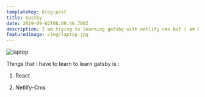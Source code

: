 ```yaml
---
templateKey: blog-post
title: Gastby
date: 2019-09-02T08:09:48.700Z
description: I am trying to learning gatsby with netlify cms but i am having some trouble.
featuredimage: /img/laptop.jpg
---
```

![laptop](/img/laptop.jpg)

Things that i have to learn to learn gatsby is :

1. React

2. Netlify-Cms
